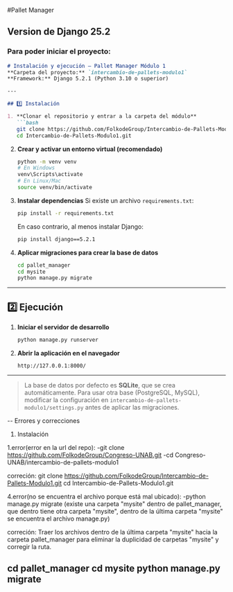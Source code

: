 #Pallet Manager
## Version de Django 25.2

### Para poder iniciar el proyecto:


````markdown
# Instalación y ejecución – Pallet Manager Módulo 1
**Carpeta del proyecto:** `intercambio-de-pallets-modulo1`  
**Framework:** Django 5.2.1 (Python 3.10 o superior)

---

## 1️⃣ Instalación

1. **Clonar el repositorio y entrar a la carpeta del módulo**
   ```bash
   git clone https://github.com/FolkodeGroup/Intercambio-de-Pallets-Modulo1.git
   cd Intercambio-de-Pallets-Modulo1.git
````

2. **Crear y activar un entorno virtual (recomendado)**

   ```bash
   python -m venv venv
   # En Windows
   venv\Scripts\activate
   # En Linux/Mac
   source venv/bin/activate
   ```

3. **Instalar dependencias**
   Si existe un archivo `requirements.txt`:

   ```bash
   pip install -r requirements.txt
   ```

   En caso contrario, al menos instalar Django:

   ```bash
   pip install django==5.2.1
   ```

4. **Aplicar migraciones para crear la base de datos**

   ```bash
   cd pallet_manager
   cd mysite
   python manage.py migrate
   ```

---

## 2️⃣ Ejecución

1. **Iniciar el servidor de desarrollo**

   ```bash
   python manage.py runserver
   ```

2. **Abrir la aplicación en el navegador**

   ```
   http://127.0.0.1:8000/
   ```

---

> La base de datos por defecto es **SQLite**, que se crea automáticamente.
> Para usar otra base (PostgreSQL, MySQL), modificar la configuración en
> `intercambio-de-pallets-modulo1/settings.py` antes de aplicar las migraciones.


--
Errores y correcciones
1) Instalación

1.error(error en la url del repo):
-git clone https://github.com/FolkodeGroup/Congreso-UNAB.git
-cd Congreso-UNAB/intercambio-de-pallets-modulo1

correción: 
git clone https://github.com/FolkodeGroup/Intercambio-de-Pallets-Modulo1.git
cd Intercambio-de-Pallets-Modulo1.git

4.error(no se encuentra el archivo porque está mal ubicado):
-python manage.py migrate
(existe una carpeta "mysite" dentro de pallet_manager, que dentro  tiene otra carpeta "mysite", dentro de la última carpeta "mysite" se encuentra el archivo manage.py)

correción:
Traer los archivos dentro de la última carpeta "mysite" hacia la carpeta pallet_manager para eliminar la duplicidad de carpetas "mysite" y corregir la ruta.

cd pallet_manager
cd mysite
python manage.py migrate
--
